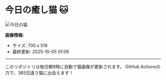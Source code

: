 # 今日の癒し猫 🐱

![今日の猫](https://cdn2.thecatapi.com/images/dvt.jpg)

**画像情報:**
- サイズ: 700 x 518
- 最終更新: 2025-10-05 01:06

---

このリポジトリは毎日朝9時に自動で猫画像が更新されます。
GitHub Actionsの力で、365日違う猫に出会えます！
